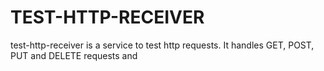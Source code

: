# TEST-HTTP-RECEIVER
test-http-receiver is a service to test http requests. It handles GET, POST, PUT
and DELETE requests and 